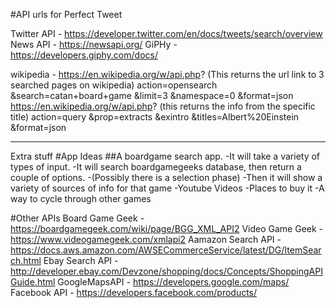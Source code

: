 #API urls for Perfect Tweet

Twitter API -   https://developer.twitter.com/en/docs/tweets/search/overview
News API - https://newsapi.org/
GiPHy - https://developers.giphy.com/docs/

wikipedia - 
    https://en.wikipedia.org/w/api.php? (This returns the url link to 3 searched pages on wikipedia)
        action=opensearch
        &search=catan+board+game
        &limit=3
        &namespace=0
        &format=json
    https://en.wikipedia.org/w/api.php? (this returns the info from the specific title)
        action=query
        &prop=extracts
        &exintro
        &titles=Albert%20Einstein
        &format=json        

---
Extra stuff
#App Ideas
    ##A boardgame search app. 
        -It will take a variety of types of input. 
        -It will search boardgamegeeks database, then return a couple of options. 
        -(Possibly there is a selection phase)
        -Then it will show a variety of sources of info for that game
            -Youtube Videos
            -Places to buy it
            -A way to cycle through other games

#Other APIs
Board Game Geek - https://boardgamegeek.com/wiki/page/BGG_XML_API2
Video Game Geek - https://www.videogamegeek.com/xmlapi2
Aamazon Search API - https://docs.aws.amazon.com/AWSECommerceService/latest/DG/ItemSearch.html
Ebay Search API - http://developer.ebay.com/Devzone/shopping/docs/Concepts/ShoppingAPIGuide.html
GoogleMapsAPI - https://developers.google.com/maps/
Facebook API - https://developers.facebook.com/products/


        